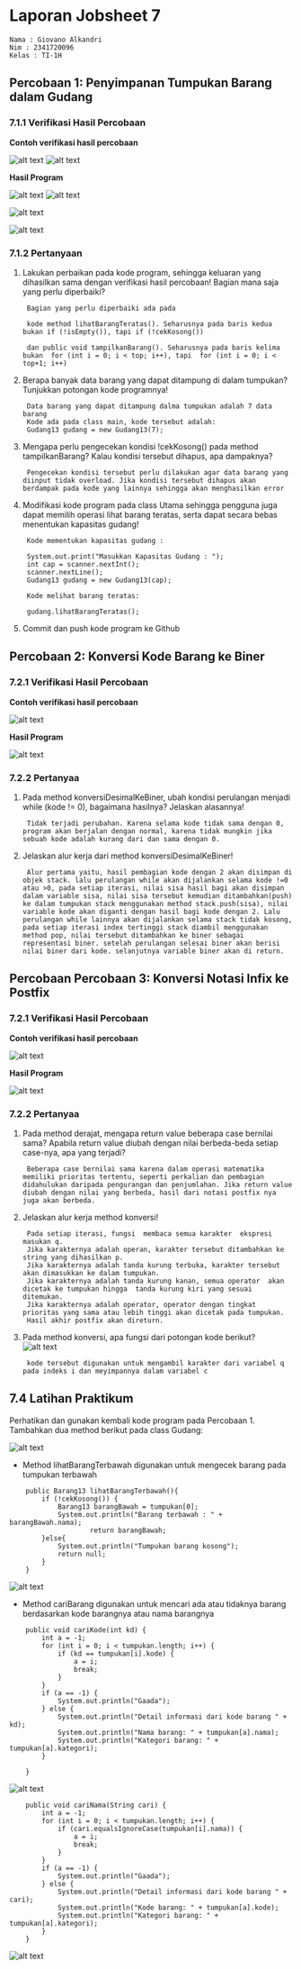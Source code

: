 # Laporan Jobsheet 7

```
Nama : Giovano Alkandri
Nim : 2341720096
Kelas : TI-1H
```

## Percobaan 1: Penyimpanan Tumpukan Barang dalam Gudang

### 7.1.1 Verifikasi Hasil Percobaan

**Contoh verifikasi hasil percobaan**

![alt text](image.png) ![alt text](image-1.png)

**Hasil Program**

![alt text](image-2.png) ![alt text](image-3.png)  

![alt text](image-4.png)  

![alt text](image-5.png)


### 7.1.2 Pertanyaan

1. Lakukan perbaikan pada kode program, sehingga keluaran yang dihasilkan sama dengan verifikasi hasil percobaan! Bagian mana saja yang perlu diperbaiki?  

        Bagian yang perlu diperbaiki ada pada 
        
        kode method lihatBarangTeratas(). Seharusnya pada baris kedua bukan if (!isEmpty()), tapi if (!cekKosong())

        dan public void tampilkanBarang(). Seharusnya pada baris kelima bukan  for (int i = 0; i < top; i++), tapi  for (int i = 0; i < top+1; i++)


2. Berapa banyak data barang yang dapat ditampung di dalam tumpukan? Tunjukkan potongan kode programnya!

        Data barang yang dapat ditampung dalma tumpukan adalah 7 data barang  
        Kode ada pada class main, kode tersebut adalah: 
        Gudang13 gudang = new Gudang13(7);

3. Mengapa perlu pengecekan kondisi !cekKosong() pada method tampilkanBarang? Kalau kondisi tersebut dihapus, apa dampaknya?

        Pengecekan kondisi tersebut perlu dilakukan agar data barang yang diinput tidak overload. Jika kondisi tersebut dihapus akan berdampak pada kode yang lainnya sehingga akan menghasilkan error

4. Modifikasi kode program pada class Utama sehingga pengguna juga dapat memilih operasi lihat barang teratas, serta dapat secara bebas menentukan kapasitas gudang!  

        Kode mementukan kapasitas gudang : 

        System.out.print("Masukkan Kapasitas Gudang : ");
        int cap = scanner.nextInt();
        scanner.nextLine();
        Gudang13 gudang = new Gudang13(cap);

        Kode melihat barang teratas: 

        gudang.lihatBarangTeratas();
          

5. Commit dan push kode program ke Github


## Percobaan 2: Konversi Kode Barang ke Biner

### 7.2.1 Verifikasi Hasil Percobaan

**Contoh verifikasi hasil percobaan**

![alt text](image-7.png)

**Hasil Program**

![alt text](image-6.png)

### 7.2.2 Pertanyaa

1. Pada method konversiDesimalKeBiner, ubah kondisi perulangan menjadi while (kode != 0), bagaimana hasilnya? Jelaskan alasannya!  

        Tidak terjadi perubahan. Karena selama kode tidak sama dengan 0, program akan berjalan dengan normal, karena tidak mungkin jika sebuah kode adalah kurang dari dan sama dengan 0.

2. Jelaskan alur kerja dari method konversiDesimalKeBiner!  

        Alur pertama yaitu, hasil pembagian kode dengan 2 akan disimpan di objek stack. lalu perulangan while akan dijalankan selama kode !=0 atau >0, pada setiap iterasi, nilai sisa hasil bagi akan disimpan dalam variable sisa, nilai sisa tersebut kemudian ditambahkan(push) ke dalam tumpukan stack menggunakan method stack.push(sisa), nilai variable kode akan diganti dengan hasil bagi kode dengan 2. Lalu perulangan while lainnya akan dijalankan selama stack tidak kosong, pada setiap iterasi index tertinggi stack diambil menggunakan method pop, nilai tersebut ditambahkan ke biner sebagai representasi biner. setelah perulangan selesai biner akan berisi nilai biner dari kode. selanjutnya variable biner akan di return.

## Percobaan Percobaan 3: Konversi Notasi Infix ke Postfix

### 7.2.1 Verifikasi Hasil Percobaan

**Contoh verifikasi hasil percobaan**

![alt text](image-8.png)

**Hasil Program**

![alt text](image-9.png)

### 7.2.2 Pertanyaa

1. Pada method derajat, mengapa return value beberapa case bernilai sama? Apabila return value diubah dengan nilai berbeda-beda setiap case-nya, apa yang terjadi?  

        Beberapa case bernilai sama karena dalam operasi matematika memiliki prioritas tertentu, seperti perkalian dan pembagian didahulukan daripada pengurangan dan penjumlahan. Jika return value diubah dengan nilai yang berbeda, hasil dari notasi postfix nya juga akan berbeda.

2. Jelaskan alur kerja method konversi!  

        Pada setiap iterasi, fungsi  membaca semua karakter  ekspresi masukan q. 
        Jika karakternya adalah operan, karakter tersebut ditambahkan ke  string yang dihasilkan p. 
        Jika karakternya adalah tanda kurung terbuka, karakter tersebut akan dimasukkan ke dalam tumpukan. 
        Jika karakternya adalah tanda kurung kanan, semua operator  akan dicetak ke tumpukan hingga  tanda kurung kiri yang sesuai ditemukan.
        Jika karakternya adalah operator, operator dengan tingkat prioritas yang sama atau lebih tinggi akan dicetak pada tumpukan. 
        Hasil akhir postfix akan direturn.



3. Pada method konversi, apa fungsi dari potongan kode berikut?  
        ![alt text](image-10.png)  

        kode tersebut digunakan untuk mengambil karakter dari variabel q pada indeks i dan meyimpannya dalam variabel c

## 7.4 Latihan Praktikum

Perhatikan dan gunakan kembali kode program pada Percobaan 1. Tambahkan dua method berikut pada class Gudang:  

![alt text](image-11.png)

- Method lihatBarangTerbawah digunakan untuk mengecek barang pada tumpukan terbawah  

```
    public Barang13 lihatBarangTerbawah(){
        if (!cekKosong()) {
            Barang13 barangBawah = tumpukan[0];
            System.out.println("Barang terbawah : " + barangBawah.nama);
                    return barangBawah;
        }else{
            System.out.println("Tumpukan barang kosong");
            return null;
        }
    }  
```
            
![alt text](image-12.png)

- Method cariBarang digunakan untuk mencari ada atau tidaknya barang berdasarkan kode barangnya atau nama barangnya

```
    public void cariKode(int kd) {
        int a = -1;
        for (int i = 0; i < tumpukan.length; i++) {
            if (kd == tumpukan[i].kode) {
                a = i;
                break;
            }
        }
        if (a == -1) {
            System.out.println("Gaada");
        } else {
            System.out.println("Detail informasi dari kode barang " + kd);
            System.out.println("Nama barang: " + tumpukan[a].nama);
            System.out.println("Kategori barang: " + tumpukan[a].kategori);
        }

    }
```  

![alt text](image-13.png)  

```
    public void cariNama(String cari) {
        int a = -1;
        for (int i = 0; i < tumpukan.length; i++) {
            if (cari.equalsIgnoreCase(tumpukan[i].nama)) {
                a = i;
                break;
            }
        }
        if (a == -1) {
            System.out.println("Gaada");
        } else {
            System.out.println("Detail informasi dari kode barang " + cari);
            System.out.println("Kode barang: " + tumpukan[a].kode);
            System.out.println("Kategori barang: " + tumpukan[a].kategori);
        }
    }

```  
![alt text](image-14.png)


